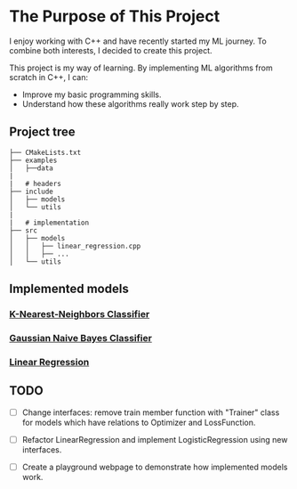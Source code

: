 # The Purpose of This Project

I enjoy working with C++ and have recently started my ML journey. To combine both interests, I decided to create this project.

This project is my way of learning. By implementing ML algorithms from scratch in C++, I can:

- Improve my basic programming skills.
- Understand how these algorithms really work step by step.

## Project tree

```tree
├── CMakeLists.txt
├── examples
│   ├──data
|
|   # headers
├── include 
│   ├── models
│   └── utils
|
|   # implementation
├── src 
│   ├── models
│   │   ├── linear_regression.cpp
│   │   ├── ...
│   └── utils
```

## Implemented models

### [K-Nearest-Neighbors Classifier](https://github.com/Lassa30/ml-from-scratch/blob/main/src/models/neighbors.hpp)

### [Gaussian Naive Bayes Classifier](https://github.com/Lassa30/ml-from-scratch/blob/main/src/models/naive_bayes.cpp)

### [Linear Regression](https://github.com/Lassa30/ml-from-scratch/blob/main/src/models/linear_regression.cpp)

## TODO

- [ ] Change interfaces: remove train member function with "Trainer" class for models which have relations to Optimizer and LossFunction.

- [ ] Refactor LinearRegression and implement LogisticRegression using new interfaces.

- [ ] Create a playground webpage to demonstrate how implemented models work.

